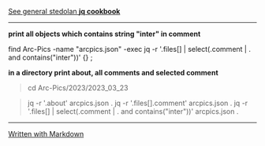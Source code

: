 [See general stedolan **jq cookbook**](https://github.com/stedolan/jq/wiki/Cookbook)
***
**print all objects which contains string "inter" in comment**

find Arc-Pics -name "arcpics.json" -exec jq -r '.files[] | select(.comment | . and contains("inter"))' {} \;

**in a directory print about, all comments and selected comment**

> cd Arc-Pics/2023/2023_03_23 

> jq -r '.about' arcpics.json . 
> jq -r '.files[].comment' arcpics.json . 
> jq -r '.files[] | select(.comment | . and contains("inter"))' arcpics.json . 

***
[Written with Markdown](https://www.markdownguide.org/basic-syntax/)
